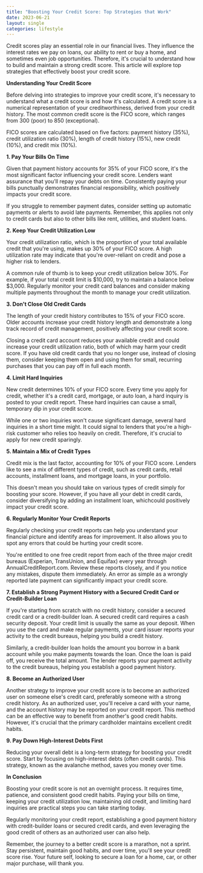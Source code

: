 ```yaml
---
title: "Boosting Your Credit Score: Top Strategies that Work"
date: 2023-06-21
layout: single
categories: lifestyle
---
```

Credit scores play an essential role in our financial lives. They influence the interest rates we pay on loans, our ability to rent or buy a home, and sometimes even job opportunities. Therefore, it's crucial to understand how to build and maintain a strong credit score. This article will explore top strategies that effectively boost your credit score.

**Understanding Your Credit Score**

Before delving into strategies to improve your credit score, it's necessary to understand what a credit score is and how it's calculated. A credit score is a numerical representation of your creditworthiness, derived from your credit history. The most common credit score is the FICO score, which ranges from 300 (poor) to 850 (exceptional).

FICO scores are calculated based on five factors: payment history (35%), credit utilization ratio (30%), length of credit history (15%), new credit (10%), and credit mix (10%).

**1. Pay Your Bills On Time**

Given that payment history accounts for 35% of your FICO score, it's the most significant factor influencing your credit score. Lenders want assurance that you'll repay your debts on time. Consistently paying your bills punctually demonstrates financial responsibility, which positively impacts your credit score.

If you struggle to remember payment dates, consider setting up automatic payments or alerts to avoid late payments. Remember, this applies not only to credit cards but also to other bills like rent, utilities, and student loans.

**2. Keep Your Credit Utilization Low**

Your credit utilization ratio, which is the proportion of your total available credit that you're using, makes up 30% of your FICO score. A high utilization rate may indicate that you're over-reliant on credit and pose a higher risk to lenders.

A common rule of thumb is to keep your credit utilization below 30%. For example, if your total credit limit is $10,000, try to maintain a balance below $3,000. Regularly monitor your credit card balances and consider making multiple payments throughout the month to manage your credit utilization.

**3. Don't Close Old Credit Cards**

The length of your credit history contributes to 15% of your FICO score. Older accounts increase your credit history length and demonstrate a long track record of credit management, positively affecting your credit score.

Closing a credit card account reduces your available credit and could increase your credit utilization ratio, both of which may harm your credit score. If you have old credit cards that you no longer use, instead of closing them, consider keeping them open and using them for small, recurring purchases that you can pay off in full each month.

**4. Limit Hard Inquiries**

New credit determines 10% of your FICO score. Every time you apply for credit, whether it's a credit card, mortgage, or auto loan, a hard inquiry is posted to your credit report. These hard inquiries can cause a small, temporary dip in your credit score.

While one or two inquiries won't cause significant damage, several hard inquiries in a short time might. It could signal to lenders that you're a high-risk customer who relies too heavily on credit. Therefore, it's crucial to apply for new credit sparingly.

**5. Maintain a Mix of Credit Types**

Credit mix is the last factor, accounting for 10% of your FICO score. Lenders like to see a mix of different types of credit, such as credit cards, retail accounts, installment loans, and mortgage loans, in your portfolio.

This doesn't mean you should take on various types of credit simply for boosting your score. However, if you have all your debt in credit cards, consider diversifying by adding an installment loan, whichcould positively impact your credit score.

**6. Regularly Monitor Your Credit Reports**

Regularly checking your credit reports can help you understand your financial picture and identify areas for improvement. It also allows you to spot any errors that could be hurting your credit score.

You're entitled to one free credit report from each of the three major credit bureaus (Experian, TransUnion, and Equifax) every year through AnnualCreditReport.com. Review these reports closely, and if you notice any mistakes, dispute them immediately. An error as simple as a wrongly reported late payment can significantly impact your credit score.

**7. Establish a Strong Payment History with a Secured Credit Card or Credit-Builder Loan**

If you're starting from scratch with no credit history, consider a secured credit card or a credit-builder loan. A secured credit card requires a cash security deposit. Your credit limit is usually the same as your deposit. When you use the card and make regular payments, your card issuer reports your activity to the credit bureaus, helping you build a credit history.

Similarly, a credit-builder loan holds the amount you borrow in a bank account while you make payments towards the loan. Once the loan is paid off, you receive the total amount. The lender reports your payment activity to the credit bureaus, helping you establish a good payment history.

**8. Become an Authorized User**

Another strategy to improve your credit score is to become an authorized user on someone else's credit card, preferably someone with a strong credit history. As an authorized user, you'll receive a card with your name, and the account history may be reported on your credit report. This method can be an effective way to benefit from another's good credit habits. However, it's crucial that the primary cardholder maintains excellent credit habits.

**9. Pay Down High-Interest Debts First**

Reducing your overall debt is a long-term strategy for boosting your credit score. Start by focusing on high-interest debts (often credit cards). This strategy, known as the avalanche method, saves you money over time.

**In Conclusion**

Boosting your credit score is not an overnight process. It requires time, patience, and consistent good credit habits. Paying your bills on time, keeping your credit utilization low, maintaining old credit, and limiting hard inquiries are practical steps you can take starting today.

Regularly monitoring your credit report, establishing a good payment history with credit-builder loans or secured credit cards, and even leveraging the good credit of others as an authorized user can also help.

Remember, the journey to a better credit score is a marathon, not a sprint. Stay persistent, maintain good habits, and over time, you'll see your credit score rise. Your future self, looking to secure a loan for a home, car, or other major purchase, will thank you.